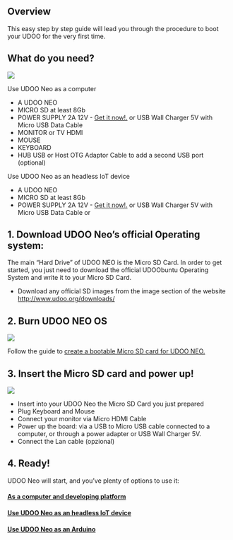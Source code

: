 ## Overview

This easy step by step guide will lead you through the procedure to boot your UDOO for the very first time.


## What do you need?

<img src="../img/whatdoyouneed1.png">

Use UDOO Neo as a computer
- A UDOO NEO 
- MICRO SD at least 8Gb
- POWER SUPPLY 2A 12V - <a href="http://shop.udoo.org/eu/accessories/power-adapter-eu.html" target="_blank">Get it now!.</a> or USB Wall Charger 5V with Micro USB Data Cable  
- MONITOR or TV HDMI 
- MOUSE 
- KEYBOARD 
- HUB USB or Host OTG Adaptor Cable to add a second USB port (optional)

Use UDOO Neo as an headless IoT device
- A UDOO NEO 
- MICRO SD at least 8Gb
- POWER SUPPLY 2A 12V - <a href="http://shop.udoo.org/eu/accessories/power-adapter-eu.html" target="_blank">Get it now!.</a> or USB Wall Charger 5V with Micro USB Data Cable or 

## 1. Download UDOO Neo’s official Operating system:

The main “Hard Drive” of UDOO NEO is the Micro SD Card. In order to get started, you just need to download the official UDOObuntu Operating System and write it to your Micro SD Card.
- Download any official SD images from the image section of the website http://www.udoo.org/downloads/

## 2. Burn UDOO NEO OS

<img src="../img/distros1.png">

Follow the guide to <a href="Create_A_Bootable_MicroSD_card_for_UDOO_Neo.html">create a bootable Micro SD card for UDOO NEO.</a>


## 3. Insert the Micro SD card and power up!

<img src="../img/neo_microsd1.png">

- Insert into your UDOO Neo the Micro SD Card you just prepared
- Plug Keyboard and Mouse
- Connect your monitor via Micro HDMI Cable
- Power up the board: via a USB to Micro USB cable connected to a computer, or through a power adapter or USB Wall Charger 5V.
- Connect the Lan cable (opzional)


## 4. Ready!
UDOO Neo will start, and you’ve plenty of options to use it:

#### <a href="Create_A_Bootable_MicroSD_card_for_UDOO_Neo.html">As a computer and developing platform</a>

#### <a href="Use_as_a_Computer.html">Use UDOO Neo as an headless IoT device</a>

#### <a href="Use_as_an_Arduino.html">Use UDOO Neo as an Arduino</a>
